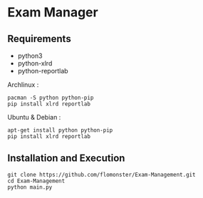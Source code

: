 # Exam Manager

## Requirements

* python3
* python-xlrd
* python-reportlab

Archlinux :

```
pacman -S python python-pip
pip install xlrd reportlab
```

Ubuntu & Debian :

```
apt-get install python python-pip
pip install xlrd reportlab
```

## Installation and Execution

```
git clone https://github.com/flomonster/Exam-Management.git
cd Exam-Management
python main.py
```
